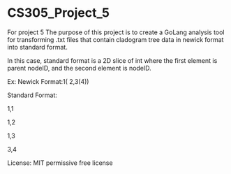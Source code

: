 # CS305_Project_5
For project 5
The purpose of this project is to create a GoLang analysis tool for transforming .txt files that contain cladogram tree data in newick format into standard format.

In this case, standard format is a 2D slice of int where the first element is parent nodeID, and the second element is nodeID.

Ex:
Newick Format:1( 2,3(4))

Standard Format:

1,1

1,2

1,3

3,4

License: MIT permissive free license
